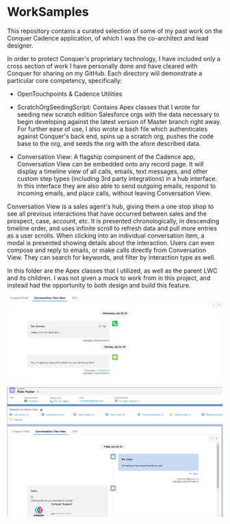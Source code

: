 # WorkSamples
This repository contains a curated selection of some of my past work on the Conquer Cadence application, of which I was the co-architect and lead designer.

In order to protect Conquer's proprietary technology, I have included only a cross section of work I have personally done and have cleared with Conquer for sharing on my GitHub.
Each directory will demonstrate a particular core competency, specifically:

* OpenTouchpoints & Cadence Utilities

* ScratchOrgSeedingScript: Contains Apex classes that I wrote for seeding new scratch edition Salesforce orgs with the data necessary to begin developing against the latest version of Master branch right away. For further ease of use, I also wrote a bash file which authenticates against Conquer's back end, spins up a scratch org, pushes the code base to the org, and seeds the org with the afore described data.

* Conversation View: A flagship component of the Cadence app, Conversation View can be embedded onto any record page. It will display a timeline view of all calls, emails, text messages, and other custom step types (including 3rd party integrations) in a hub interface. In this interface they are also able to send outgoing emails, respond to incoming emails, and place calls, without leaving Conversation View.

Conversation View is a sales agent's hub, giving them a one stop shop to see all previous interactions that have occurred between sales and the prospect, case, account, etc.
It is presented chronologically, in descending timeline order, and uses infinite scroll to refresh data and pull more entries as a user scrolls. When clicking into an individual conversation item, a modal is presented showing details about the interaction. Users can even compose and reply to emails, or make calls directly from Conversation View. They can search for keywords, and filter by interaction type as well.

In this folder are the Apex classes that I utilized, as well as the parent LWC and its children. I was not given a mock to work from in this project, and instead had the opportunity to both design and build this feature.

![Conversation View timeline support for calls and SMS](https://raw.githubusercontent.com/anthonykellyjr/WorkSamples/main/ConversationView/ConversationViewCalls.png)

![Conversation View timeline support for email messages and replies](https://raw.githubusercontent.com/anthonykellyjr/WorkSamples/main/ConversationView/ConversationViewEmails.png)
